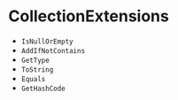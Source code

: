 # CollectionExtensions
- <code>IsNullOrEmpty</code>
- <code>AddIfNotContains</code>
- <code>GetType</code>
- <code>ToString</code>
- <code>Equals</code>
- <code>GetHashCode</code>